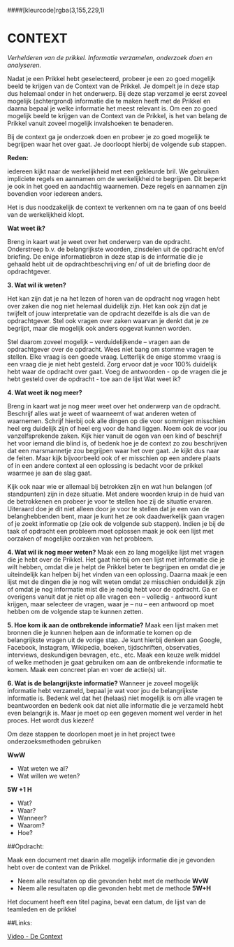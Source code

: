 ####[kleurcode]rgba(3,155,229,1)

# CONTEXT
*Verhelderen van de prikkel. Informatie verzamelen, onderzoek doen en analyseren.*

Nadat je een Prikkel hebt geselecteerd, probeer je een zo goed mogelijk beeld te krijgen van de Context van de Prikkel. Je dompelt je in deze stap dus helemaal onder in het onderwerp. Bij deze stap verzamel je eerst zoveel mogelijk (achtergrond) informatie die te maken heeft met de Prikkel en daarna bepaal je welke informatie het meest relevant is. Om een zo goed mogelijk beeld te krijgen van de Context van de Prikkel, is het van belang de Prikkel vanuit zoveel mogelijk invalshoeken te benaderen.

Bij de context ga je onderzoek doen en probeer je zo goed mogelijk te begrijpen waar het over gaat. Je doorloopt hierbij de volgende sub stappen.

**Reden:**

iedereen kijkt naar de werkelijkheid met een gekleurde bril. We gebruiken impliciete regels en aannamen om de werkelijkheid te begrijpen. Dit beperkt je ook in het goed en aandachtig waarnemen. Deze regels en aannamen zijn bovendien voor iedereen anders.

Het is dus noodzakelijk de context te verkennen om na te gaan of ons beeld van de werkelijkheid klopt.


**Wat weet ik?**

Breng in kaart wat je weet over het onderwerp van de opdracht. Onderstreep b.v. de belangrijkste woorden, zinsdelen uit de opdracht en/of briefing. De enige informatiebron in deze stap is de informatie die je gehaald hebt uit de opdrachtbeschrijving en/ of uit de briefing door de opdrachtgever.

**3. Wat wil ik weten?**

Het kan zijn dat je na het lezen of horen van de opdracht nog vragen hebt over zaken die nog niet helemaal duidelijk zijn. Het kan ook zijn dat je twijfelt of jouw interpretatie van de opdracht dezelfde is als die van de opdrachtgever. Stel ook vragen over zaken waarvan je denkt dat je ze begrijpt, maar die mogelijk ook anders opgevat kunnen worden.

Stel daarom zoveel mogelijk – verduidelijkende – vragen aan de opdrachtgever over de opdracht. Wees niet bang om stomme vragen te stellen. Elke vraag is een goede vraag. Letterlijk de enige stomme vraag is een vraag die je niet hebt gesteld. Zorg ervoor dat je voor 100% duidelijk hebt waar de opdracht over gaat. Voeg de antwoorden - op de vragen die je hebt gesteld over de opdracht - toe aan de lijst Wat weet ik?

**4. Wat weet ik nog meer?**

Breng in kaart wat je nog meer weet over het onderwerp van de opdracht. Beschrijf alles wat je weet of waarneemt of wat anderen weten of waarnemen. Schrijf hierbij ook alle dingen op die voor sommigen misschien heel erg duidelijk zijn of heel erg voor de hand liggen. Noem ook de voor jou vanzelfsprekende zaken. Kijk hier vanuit de ogen van een kind of beschrijf het voor iemand die blind is, of bedenk hoe je de context zo zou beschrijven dat een marsmannetje zou begrijpen waar het over gaat. Je kijkt dus naar de feiten. Maar kijk bijvoorbeeld ook of er misschien op een andere plaats of in een andere context al een oplossing is bedacht voor de prikkel waarmee je aan de slag gaat.

Kijk ook naar wie er allemaal bij betrokken zijn en wat hun belangen (of standpunten) zijn in deze situatie. Met andere woorden kruip in de huid van de betrokkenen en probeer je voor te stellen hoe zij de situatie ervaren. Uiteraard doe je dit niet alleen door je voor te stellen dat je een van de belanghebbenden bent, maar je kunt het ze ook daadwerkelijk gaan vragen of je zoekt informatie op (zie ook de volgende sub stappen). Indien je bij de taak of opdracht een probleem moet oplossen maak je ook een lijst met oorzaken of mogelijke oorzaken van het probleem.

**4. Wat wil ik nog meer weten?**
Maak een zo lang mogelijke lijst met vragen die je hebt over de Prikkel. Het gaat hierbij om een lijst met informatie die je wilt hebben, omdat die je helpt de Prikkel beter te begrijpen en omdat die je uiteindelijk kan helpen bij het vinden van een oplossing. Daarna maak je een lijst met de dingen die je nog wilt weten omdat ze misschien onduidelijk zijn of omdat je nog informatie mist die je nodig hebt voor de opdracht. Ga er overigens vanuit dat je niet op alle vragen een – volledig - antwoord kunt krijgen, maar selecteer de vragen, waar je – nu – een antwoord op moet hebben om de volgende stap te kunnen zetten.

**5. Hoe kom ik aan de ontbrekende informatie?**
Maak een lijst maken met bronnen die je kunnen helpen aan de informatie te komen op de belangrijkste vragen uit de vorige stap. Je kunt hierbij denken aan Google, Facebook, Instagram, Wikipedia, boeken, tijdschriften, observaties, interviews, deskundigen bevragen, etc., etc. Maak een keuze welk middel of welke methoden je gaat gebruiken om aan de ontbrekende informatie te komen. Maak een concreet plan en voer de actie(s) uit.

**6. Wat is de belangrijkste informatie?**
Wanneer je zoveel mogelijk informatie hebt verzameld, bepaal je wat voor jou de belangrijkste informatie is. Bedenk wel dat het (helaas) niet mogelijk is om alle vragen te beantwoorden en bedenk ook dat niet alle informatie die je verzameld hebt even belangrijk is. Maar je moet op een gegeven moment wel verder in het proces. Het wordt dus kiezen!

Om deze stappen te doorlopen moet je in het project twee onderzoeksmethoden gebruiken

**WwW**

- Wat weten we al?
- Wat willen we weten?

**5W +1 H**

- Wat?
- Waar?
- Wanneer?
- Waarom?
- Hoe?

##Opdracht: 

Maak een document met daarin alle mogelijk informatie die je gevonden hebt over de context van de Prikkel.

- Neem alle resultaten op die gevonden hebt met de methode **WvW** 
- Neem alle resultaten op die gevonden hebt met de methode **5W+H**

Het document heeft een titel pagina, bevat een datum, de lijst van de teamleden en de prikkel

##Links:

[Video - De Context](https://www.youtube.com/watch?v=imfSDwElmA0&list=PL2LuvtdBIWMqaTh75GBS8dBdCfk18J10T&index=7)